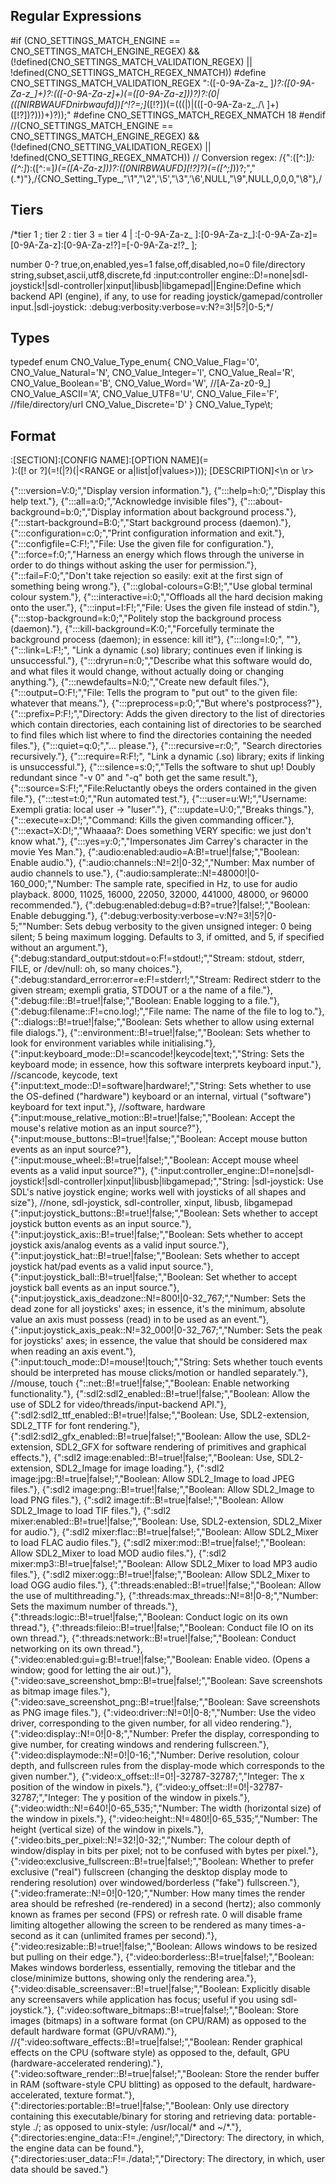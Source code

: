 ## Regular Expressions

#if (CNO_SETTINGS_MATCH_ENGINE == CNO_SETTINGS_MATCH_ENGINE_REGEX) && (!defined(CNO_SETTINGS_MATCH_VALIDATION_REGEX) || !defined(CNO_SETTINGS_MATCH_REGEX_NMATCH))
#define CNO_SETTINGS_MATCH_VALIDATION_REGEX ":([-0-9A-Za-z_ ]*)?:([0-9A-Za-z_]+)?:(([-0-9A-Za-z]+)(=([0-9A-Za-z]))?)?:(0|(([NIRBWAUFDnirbwaufd])[^!?=;]*([!?])(=(((\|)|(([-0-9A-Za-z_.\/\\ ]+)([!?])?)))+)?));"
#define CNO_SETTINGS_MATCH_REGEX_NMATCH 18
#endif //(CNO_SETTINGS_MATCH_ENGINE == CNO_SETTINGS_MATCH_ENGINE_REGEX) && (!defined(CNO_SETTING_VALIDATION_REGEX) || !defined(CNO_SETTING_REGEX_NMATCH))
// Conversion regex: /{":([^:]*):([^:]*):([^:=]*)(=([A-Za-z]))?:([0NIRBWAUFD][!?]?)(=([^;]*))?;","(.*)"},/{CNO_Setting_Type_,"\1","\2",'\5',"\3",'\6',NULL,"\9",NULL,0,0,0,"\8"},/

## Tiers
/*tier 1 ;
tier 2 :
tier 3 =
tier 4 | :[-0-9A-Za-z_ ]:[0-9A-Za-z_]:[-0-9A-Za-z]=[0-9A-Za-z]:[0-9A-Za-z!?]=[-0-9A-Za-z!?_ ];

number 0-?
true,on,enabled,yes=1
false,off,disabled,no=0
file/directory
string,subset,ascii,utf8,discrete,fd
:input:controller engine::D!=none|sdl-joystick!|sdl-controller|xinput|libusb|libgamepad||Engine:Define which backend API (engine), if any, to use for reading joystick/gamepad/controller input.|sdl-joystick:
:debug:verbosity:verbose=v:N?=3!|5?|0-5;*/

## Types
typedef enum CNO_Value_Type_enum{
	CNO_Value_Flag='0',
	CNO_Value_Natural='N',
	CNO_Value_Integer='I',
	CNO_Value_Real='R',
	CNO_Value_Boolean='B',
	CNO_Value_Word='W', //[A-Za-z0-9_]
	CNO_Value_ASCII='A',
	CNO_Value_UTF8='U',
	CNO_Value_File='F', //file/directory/url
	CNO_Value_Discrete='D'
} CNO_Value_Type\t;

## Format
:[SECTION]:[CONFIG NAME]:[OPTION NAME](=<OPTION CHARACTER>):<TYPE>([! or ?](=<DEFAULT VALUE>!(|<DEFAULT ARGUMENT>?)(|<RANGE or a|list|of|values>))); [DESCRIPTION]<\n or \r>

{":::version=V:0;","Display version information."},
	{":::help=h:0;","Display this help text."},
	{":::all=a:0;","Acknowledge invisible files"},
	{":::about-background=b:0;","Display information about background process."},
	{":::start-background=B:0;","Start background process (daemon)."},
	{":::configuration=c:0;","Print configuration information and exit."},
	{":::configfile=C:F!;","File: Use the given file for configuration."},
	{":::force=f:0;","Harness an energy which flows through the universe in order to do things without asking the user for permission."},
	{":::fail=F:0;","Don't take rejection so easily: exit at the first sign of something being wrong."},
	{":::global-colours=G:B!;","Use global terminal colour system."},
	{":::interactive=i:0;","Offloads all the hard decision making onto the user."},
	{":::input=I:F!;","File: Uses the given file instead of stdin."},
	{":::stop-background=k:0;","Politely stop the background process (daemon)."},
	{":::kill-background=K:0;","Forcefully terminate the background process (daemon); in essence: kill it!"},
	{":::long=l:0;", ""},
	{":::link=L:F!;", "Link a dynamic (.so) library; continues even if linking is unsuccessful."},
	{":::dryrun=n:0;","Describe what this software would do, and what files it would change, without actually doing or changing anything."},
	{":::newdefaults=N:0;","Create new default files."},
	{":::output=O:F!;","File: Tells the program to \"put out\" to the given file: whatever that means."},
	{":::preprocess=p:0;","But where's postprocess?"},
	{":::prefix=P:F!;","Directory: Adds the given directory to the list of directories which contain directories, each containing list of directories to be searched to find files which list where to find the directories containing the needed files."},
	{":::quiet=q:0;","... please."},
	{":::recursive=r:0;", "Search directories recursively."},
	{":::require=R:F!;", "Link a dynamic (.so) library; exits if linking is unsuccessful."},
	{":::silence=s:0;","Tells the software to shut up! Doubly redundant since \"-v 0\" and \"-q\" both get the same result."},
	{":::source=S:F!;","File:Reluctantly obeys the orders contained in the given file."},
	{":::test=t:0;","Run automated test."},
	{":::user=u:W!;","Username: Exempli gratia: local user -> \"luser\"."},
	{":::update=U:0;","Breaks things."},
	{":::execute=x:D!;","Command: Kills the given commanding officer."},
	{":::exact=X:D!;","Whaaaa?: Does something VERY specific: we just don't know what."},
	{":::yes=y:0;","Impersonates Jim Carrey's character in the movie Yes Man."},
	{":audio:enabled:audio=A:B!=true!|false;","Boolean: Enable audio."},
	{":audio:channels::N!=2!|0-32;","Number: Max number of audio channels to use."},
	{":audio:samplerate::N!=48000!|0-160_000;","Number: The sample rate, specified in Hz, to use for audio playback. 8000, 11025, 16000, 22050, 32000, 441000, 48000, or 96000 recommended."},
	{":debug:enabled:debug=d:B?=true?|false!;","Boolean: Enable debugging."},
	{":debug:verbosity:verbose=v:N?=3!|5?|0-5;""Number: Sets debug verbosity to the given unsigned integer: 0 being silent; 5 being maximum logging. Defaults to 3, if omitted, and 5, if specified without an argument."},
	{":debug:standard_output:stdout=o:F!=stdout!;","Stream: stdout, stderr, FILE, or /dev/null: oh, so many choices."},
	{":debug:standard_error:error=e:F!=stderr!;","Stream: Redirect stderr to the given stream; exempli gratia, STDOUT or a the name of a file."},
	{":debug:file::B!=true!|false;","Boolean: Enable logging to a file."},
	{":debug:filename::F!=cno.log!;","File name: The name of the file to log to."},
	{"::dialogs::B!=true!|false;","Boolean: Sets whether to allow using external file dialogs."},
	{"::environment::B!=true!|false;","Boolean: Sets whether to look for environment variables while initialising."},
	{":input:keyboard_mode::D!=scancode!|keycode|text;","String: Sets the keyboard mode; in essence, how this software interprets keyboard input."}, //scancode, keycode, text
	{":input:text_mode::D!=software|hardware!;","String: Sets whether to use the OS-defined (\"hardware\") keyboard or an internal, virtual (\"software\") keyboard for text input."}, //software, hardware
	{":input:mouse_relative_motion::B!=true!|false;","Boolean: Accept the mouse's relative motion as an input source?"},
	{":input:mouse_buttons::B!=true!|false;","Boolean: Accept mouse button events as an input source?"},
	{":input:mouse_wheel::B!=true|false!;","Boolean: Accept mouse wheel events as a valid input source?"},
	{":input:controller_engine::D!=none|sdl-joystick!|sdl-controller|xinput|libusb|libgamepad;","String: |sdl-joystick: Use SDL\'s native joystick engine; works well with joysticks of all shapes and size"}, //none, sdl-joystick, sdl-controller, xinput, libusb, libgamepad
	{":input:joystick_buttons::B!=true!|false;","Boolean: Sets whether to accept joystick button events as an input source."},
	{":input:joystick_axis::B!=true!|false;","Boolean: Sets whether to accept joystick axis/analog events as a valid input source."},
	{":input:joystick_hat::B!=true!|false;","Boolean: Sets whether to accept joystick hat/pad events as a valid input source."},
	{":input:joystick_ball::B!=true!|false;","Boolean: Set whether to accept joystick ball events as an input source."},
	{":input:joystick_axis_deadzone::N!=800!|0-32_767;","Number: Sets the dead zone for all joysticks' axes; in essence, it's the minimum, absolute value an axis must possess (read) in to be used as an event."},
	{":input:joystick_axis_peak::N!=32_000!|0-32_767;","Number: Sets the peak for joysticks' axes; in essence, the value that should be considered max when reading an axis event."},
	{":input:touch_mode::D!=mouse!|touch;","String: Sets whether touch events should be interpreted has mouse clicks/motion or handled separately."}, //mouse, touch
	{"::net::B!=true!|false;","Boolean: Enable networking functionality."},
	{":sdl2:sdl2_enabled::B!=true!|false;","Boolean: Allow the use of SDL2 for video/threads/input-backend API."},
	{":sdl2:sdl2_ttf_enabled::B!=true!|false;","Boolean: Use, SDL2-extension, SDL2_TTF for font rendering."},
	{":sdl2:sdl2_gfx_enabled::B!=true|false!;","Boolean: Allow the use, SDL2-extension, SDL2_GFX for software rendering of primitives and graphical effects."},
	{":sdl2 image:enabled::B!=true!|false;","Boolean: Use, SDL2-extension, SDL2_Image for image loading."},
	{":sdl2 image:jpg::B!=true|false!;","Boolean: Allow SDL2_Image to load JPEG files."},
	{":sdl2 image:png::B!=true!|false;","Boolean: Allow SDL2_Image to load PNG files."},
	{":sdl2 image:tif::B!=true|false!;","Boolean: Allow SDL2_Image to load TIF files."},
	{":sdl2 mixer:enabled::B!=true!|false;","Boolean: Use, SDL2-extension, SDL2_Mixer for audio."},
	{":sdl2 mixer:flac::B!=true|false!;","Boolean: Allow SDL2_Mixer to load FLAC audio files."},
	{":sdl2 mixer:mod::B!=true|false!;","Boolean: Allow SDL2_Mixer to load MOD audio files."},
	{":sdl2 mixer:mp3::B!=true|false!;","Boolean: Allow SDL2_Mixer to load MP3 audio files."},
	{":sdl2 mixer:ogg::B!=true!|false;","Boolean: Allow SDL2_Mixer to load OGG audio files."},
	{":threads:enabled::B!=true!|false;","Boolean: Allow the use of multithreading."},
	{":threads:max_threads::N!=8!|0-8;","Number: Sets the maximum number of threads."},
	{":threads:logic::B!=true!|false;","Boolean: Conduct logic on its own thread."},
	{":threads:fileio::B!=true!|false;","Boolean: Conduct file IO on its own thread."},
	{":threads:network::B!=true!|false;","Boolean: Conduct networking on its own thread."},
	{":video:enabled:gui=g:B!=true!|false;","Boolean: Enable video. (Opens a window; good for letting the air out.)"},
	{":video:save_screenshot_bmp::B!=true|false!;","Boolean: Save screenshots as bitmap image files."},
	{":video:save_screenshot_png::B!=true!|false;","Boolean: Save screenshots as PNG image files."},
	{":video:driver::N!=0!|0-8;","Number: Use the video driver, corresponding to the given number, for all video rendering."},
	{":video:display::N!=0!|0-8;","Number: Prefer the display, corresponding to give number, for creating windows and rendering fullscreen."},
	{":video:displaymode::N!=0!|0-16;","Number: Derive resolution, colour depth, and fullscreen rules from the display-mode which corresponds to the given number."},
	{":video:x_offset::I!=0!|-32787-32787;","Integer: The x position of the window in pixels."},
	{":video:y_offset::I!=0!|-32787-32787;","Integer: The y position of the window in pixels."},
	{":video:width::N!=640!|0-65_535;","Number: The width (horizontal size) of the window in pixels."},
	{":video:height::N!=480!|0-65_535;","Number: The height (vertical size) of the window in pixels."},
	{":video:bits_per_pixel::N!=32!|0-32;","Number: The colour depth of window/display in bits per pixel; not to be confused with bytes per pixel."},
	{":video:exclusive_fullscreen::B!=true|false!;","Boolean: Whether to prefer exclusive (\"real\") fullscreen (changing the desktop display mode to rendering resolution) over windowed/borderless (\"fake\") fullscreen."},
	{":video:framerate::N!=0!|0-120;","Number: How many times the render area should be refreshed (re-rendered) in a second (hertz); also commonly known as frames per second (FPS) or refresh rate. 0 will disable frame limiting altogether allowing the screen to be rendered as many times-a-second as it can (unlimited frames per second)."},
	{":video:resizable::B!=true!|false;","Boolean: Allows windows to be resized but pulling on their edge."},
	{":video:borderless::B!=true|false!;","Boolean: Makes windows borderless, essentially, removing the titlebar and the close/minimize buttons, showing only the rendering area."},
	{":video:disable_screensaver::B!=true!|false;","Boolean: Explicitly disable any screensavers while application has focus; useful if you using sdl-joystick."},
	{":video:software_bitmaps::B!=true|false!;","Boolean: Store images (bitmaps) in a software format (on CPU/RAM) as opposed to the default hardware format (GPU/vRAM)."},
	//{":video:software_effects::B!=true|false!;","Boolean: Render graphical effects on the CPU (software style) as opposed to the, default, GPU (hardware-accelerated rendering)."},
	{":video:software_render::B!=true|false!;","Boolean: Store the render buffer in RAM (software-style CPU blitting) as opposed to the default, hardware-accelerated, texture format."},
	{":directories:portable::B!=true!|false;","Boolean: Only use directory containing this executable/binary for storing and retrieving data: portable-style ./; as opposed to unix-style: /usr/local/* and ~/*."},
	{":directories:engine_data::F!=./engine!;","Directory: The directory, in which, the engine data can be found."},
	{":directories:user_data::F!=./data!;","Directory: The directory, in which, user data should be saved."}